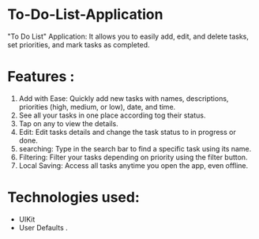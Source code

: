 # To-Do-List-Application
"To Do List" Application: It allows you to easily add, edit, and delete tasks, set priorities, and mark tasks as completed.
 
# Features :
1. Add with Ease: Quickly add new tasks with names, descriptions, priorities (high, medium, or low), date, and time.
2. See all your tasks in one place according tog their status.
3. Tap on any to view the details.
4. Edit: Edit tasks details and change the task status to in progress or done.
5. searching: Type in the search bar to find a specific task using its name.
6. Filtering: Filter your tasks depending on priority using the filter button.
7. Local Saving: Access all tasks anytime you open the app, even offline.
 
# Technologies used:
* UIKit
* User Defaults .
